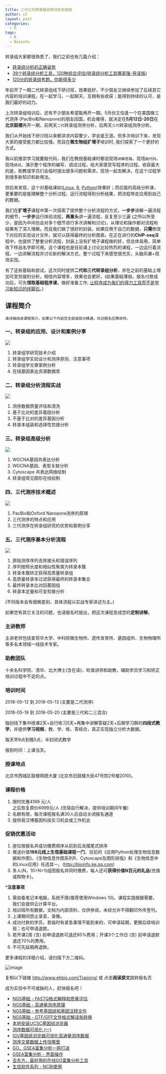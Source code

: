 ```yaml
---
title: 二代三代转录组测序分析实战班
author: ct
layout: post
categories:
  - R
tags:
  - R
  - Bioinfo
---
```


转录组大家都很熟悉了，我们之前也有几篇介绍：

* [转录组分析的正确姿势](http://mp.weixin.qq.com/s/Kx0gaU2x4pWjBq2I2Ffe6Q)
* [39个转录组分析工具，120种组合评估(转录组分析工具哪家强-导读版)](http://mp.weixin.qq.com/s/NUEi6oRFL7B3f1FpCD4Xug)
* [120分的转录组考题，你能得多少](http://mp.weixin.qq.com/s/BmtIOcIzIutufFilbJIgEA)

年前开了一期二代转录组线下研讨班，效果挺好，不少朋友又继续参加了后续其它内容的培训课程。在一起学习，一起聊天，互相有些收获；能得到持续的认可，是我们最好的动力。

上次转录组培训后，还有不少朋友希望能再开一期。5月份又恰逢一个在美国做三代测序 (PacBio和Nanopore)的朋友回国，机会难得，就决定在**5月12日-20日**在**北京鼓楼**再开一期，前两天`二代`转录组测序分析，后两天`三代`转录组测序分析。

我们从开始线下研讨班以来都讲求内容要少，学会是王道。但多次培训下来，发现大家的接受能力都比较强，而且在**微生物组扩增子**培训时, 我们探索了一个更好的方式。

我以前推崇学习就要敲代码，我们在教授基础课时都说现场`讲解思路`、现场`敲代码`、现场`调试`，演示整个程序的编写、调试过程，给大家感受写程序的过程。收获最大的是，助教或学员们会临时提出很多问题和需求，现场一起去解决，在这个过程学到很多新知识和新用法。

但后来发现，这个对基础课如([Linux](https://mp.weixin.qq.com/s/V7vmnOv9rwKMoHtlPMo5nQ), [R](http://mp.weixin.qq.com/s/IS3uVvulYsCbyuV64bcdLg), [Python](http://mp.weixin.qq.com/s/1JlAROpOCBwaG574EwvkVw))效果好；而后面的高级分析课，更重要的是能理解整个分析过程，运行流程得到分析结果，把流程带走应用到自己的数据。

我们在**扩增子**课程中第一次探索了提供整个分析流程的方式，**一步步**讲解一遍流程的细节，**一步步**运行体验流程，**再重头**讲一遍流程，反复至少三遍 (之所以所至少，是因为中间也会对多个细节进行多次讲解和讨论)，从理论和操作都对流程和结果有了深入理解。而且我们做了很好的封装，如果应用于自己的数据，**只需**修改下对应的实验设计文件，就可以获得最终的分析图表。在正在进行的**ChIP-seq**课程中，也提供了整套分析流程，封装上没有扩增子课程做的好，但总体易用，简单改下样品名字即可用。这个课程也是目前课上讨论比较热烈的课程，一边运行着流程，一边讲解流程并讨论新的解决方式，整个过程下来感觉很充实，头脑风暴+现场实现。

有了这些基础和尝试，这次同时提供**二代和三代转录组分析**，并在之前的基础上增加可变剪接的分析。相信内容增多，效果也会更好。(如果基础薄弱，报名付款成功后，可先**领取基础程序课**，做好准备工作, [让程序成为我们的得力工具而不是学习新知识的绊脚石](http://mp.weixin.qq.com/s/u8AmzvO0-PIS33ficKOrUQ)。)


## 课程简介

`请详细阅读课程简介，如果以下内容您全部或部分精通，欢迎报名应聘讲师。`

### 一、转录组的应用、设计和案例分享

![](http://www.ehbio.com/ehbio_resource/Transcriptome_product.jpg)

1. 转录组学研究技术介绍
2. 转录组学实验设计和测序原则、注意事项
3. 转录组学文章案例分析
4. 在线基因表达资源数据库

### 二、转录组分析流程实战

![](http://www.ehbio.com/ehbio_resource/Transcriptome_flow.png)

1. 测序数据质量评估和清洗
2. 基于比对的差异基因分析
3. 不基于比对的差异基因分析
4. 转录本组装和选择性剪接分析

### 三、转录组高级分析

![](http://www.ehbio.com/ehbio_resource/WGCNA_flow.png)

1. WGCNA基因共表达分析
2. WGCNA基因、表型关联分析
3. Cytoscape 共表达网络绘制
4. 转录组常见图形在线绘制

### 四、三代测序技术概述 

![](http://www.ehbio.com/ehbio_resource/PacBio_ont.png)

1. PacBio和Oxford Nanopore测序的原理
2. 三代测序的特点和应用
3. 三代测序在转录组研究的优势和案例分享

### 五、三代测序基本分析流程

![](http://www.ehbio.com/ehbio_resource/Pacbio_flow.png)

1. 原始测序序列去除接头和错误序列
2. 序列按照长度和相似性聚类为转录本簇
3. 转录本簇矫正获得高质量转录组
4. 高质量转录本过滤获得最终的转录本集合
5. 最终转录本比对回基因组
6. 转录本定量和可变剪接分析
 
(不同版本会有细微差别，具体流程以实战专家讲述为主。)

如果您有其它关注的问题，也请报名时提出，把这次课程变成您的**定制讲解**。

### 主讲教师

主讲老师包括爱荷华大学、中科院微生物所、遗传发育所、基因组所、生物物理所等多名本领域一线技术专家。

### 助教团队

十余名科学院、清华、北大博士(含在读)，轮值讲师和助教，辅助学员学习和矫正培训过程中不足的点。 

### 培训时间

2018-05-12 到 2018-05-13 (主要是二代测序)  

2018-05-19 到 2018-05-20 (主要是三代和二三混合)  

独创线下集中授课2天+自行练习5天+再集中讲解答疑2天+后期学习群的**四段式教学**，并提供**学习视频**，教、学、练、答结合，真正实现独立分析大数据。

每天早9点到晚5点，半封闭式教学  

报到时间：上课当天。


### 授课地点

北京市西城区鼓楼明德大厦 (北京市旧鼓楼大街47号院2号楼2010)。 

### 课程价格

1. 限时优惠4199 元/人  
之后恢复原价6999元/人 (住宿自行解决，提供培训期间午餐)
2. 名额有限，每次课程报名满30人后自动关闭报名通道
3. 提供易汉博基因科技实习机会或工作机会

### 促销优惠活动

1. 座位按报名并成功缴费顺序从前到后龙摆尾式排序
2. 赠送价值**188元线上生信基础课程一门**，目前的《应用Python处理生物信息数据和作图》、《生物信息作图系列R、Cytoscape及图形排版》和《生物信息中的Linux应用》任选其一。(<http://bioinfo.ke.qq.com>)
3. 多人(N，10>N>1)组团报名并同时缴费，每人还可**获得价值N百元的礼品**(充值或购物卡)。

***注意事项**

1. 需自备笔记本电脑，系统不限(推荐使用Windows 10)。课程实践根据需要，我们会提供云计算平台。
2. 培训班所有数据，文档为内部资料，仅供参阅，未经允许不得翻印外传登刊。
3. 上课期间禁止录音，录像。
4. 成功付款的学员，若临时有紧急事情不能到来的，可申请延期，更换后续培训班；也可申请退款。
5. 若开课2周 (含) 前申请退款可退还85%费用；开课3个工作日 (含) 前申请退款退还70%的费用。
6. 不可先延期再退款。

更多课程的详细介绍，请扫描下方二维码。

![image](http://bailab.genetics.ac.cn/markdown/train/easy_bio_qr.png)

复制以下链接
http://www.ehbio.com/Training/ 或
点击**阅读原文**跳转报名页

成为实验中不可或缺的人，赶快报名吧！


* [NGS基础 - FASTQ格式解释和质量评估](http://mp.weixin.qq.com/s/tDMih7ISLJcL4F4sWBq3Vw)
* [NGS基础 - 高通量测序原理](https://mp.weixin.qq.com/s/SS9YBSpgUoU9gI86u-0ATg)
* [NGS基础 - 参考基因组和基因注释文件](http://mp.weixin.qq.com/s/2OoXy4f1t0hE8OUqsAt1kw)
* [NGS基础 - GTF/GFF文件格式解读和转换](http://mp.weixin.qq.com/s/rZ26i19hiS5ZOqIoqkL1Wg)
* [本地安装UCSC基因组浏览器](http://mp.weixin.qq.com/s/b7Cppdm-vMTgZfFVC3Q1lQ)
* [测序数据可视化 (一)](http://mp.weixin.qq.com/s/8EqULhLCyNttijO9bUm0BQ)
* [IGV基因组浏览器可视化高通量测序数据](http://mp.weixin.qq.com/s/vWQUNgVujCTdZgZZ2_AZfQ)
* [测序文章数据上传找哪里](http://mp.weixin.qq.com/s/aDINq43Xwas_l4-AdY7xXg)
* [GO、GSEA富集分析一网打进](http://mp.weixin.qq.com/s/d1KCETQZ88yaOLGwAtpWYg)
* [GSEA富集分析 - 界面操作](http://mp.weixin.qq.com/s/3Nd3urhfRGkw-F0LGZrlZQ)
* [去东方，最好用的在线GO富集分析工具](https://mp.weixin.qq.com/s/l6j2encDfEQkt2UeNCMFhg)
* [生信软件系列 - NCBI使用](http://mp.weixin.qq.com/s/4a5U8GdBoNFXkykL6m2EeA)




